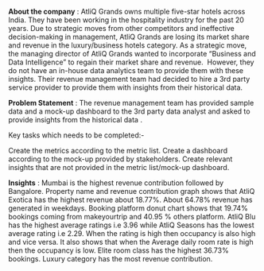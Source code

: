 
**About the company** :
AtliQ Grands owns multiple five-star hotels across India.
They have been working in the hospitality industry for the past 20 years.
Due to strategic moves from other competitors and ineffective decision-making in management, AtliQ Grands are losing its market share and revenue in the luxury/business hotels category.
As a strategic move, the managing director of AtliQ Grands wanted to incorporate “Business and Data Intelligence” to regain their market share and revenue.
 However, they do not have an in-house data analytics team to provide them with these insights.
Their revenue management team had decided to hire a 3rd party service provider to provide them with insights from their historical data.


**Problem Statement** :
The revenue management team has provided sample data and a mock-up dashboard to the 3rd party data analyst and asked to provide insights from the historical data .

Key tasks which needs to be completed:-

Create the metrics according to the metric list.
Create a dashboard according to the mock-up provided by stakeholders.
Create relevant insights that are not provided in the metric list/mock-up dashboard.

**Insights** : 
Mumbai is the highest revenue contribution followed by Bangalore.
Property name and revenue contribution graph shows that AtliQ Exotica has the highest revenue about 18.77%.
About 64.78% revenue has generated in weekdays.
Booking platform donut chart shows that 19.74% bookings coming from makeyourtrip and 40.95 % others platform.
AtliQ Blu has the highest average ratings i.e 3.96 while AtliQ Seasons has the lowest average rating i.e 2.29.
 When the rating is high then occupancy is also high and vice versa. 
It also shows that when the Average daily room rate is high then the occupancy is low.
Elite room class has the highest 36.73% bookings.
Luxury category has the most revenue contribution. 


